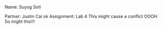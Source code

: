 Name: Suyog Soti

Partner: Justin Cai
ok
Assignment: Lab 4
This might cause a conflict
OOOH So might this!!!
